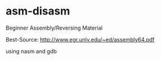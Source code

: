 # asm-disasm
Beginner Assembly/Reversing Material

Best-Source: http://www.egr.unlv.edu/~ed/assembly64.pdf

using nasm and gdb
